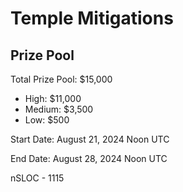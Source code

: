 # Temple Mitigations

## Prize Pool 
Total Prize Pool: $15,000
  - High: $11,000
  - Medium: $3,500
  - Low: $500

Start Date: August 21, 2024 Noon UTC

End Date: August 28, 2024 Noon UTC

nSLOC - 1115